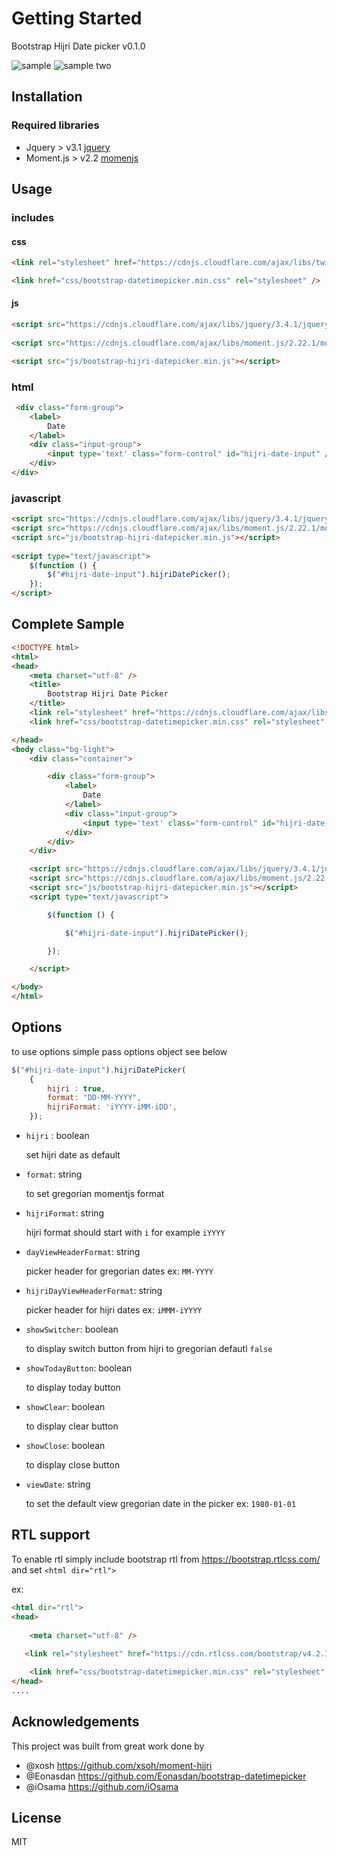# Getting Started
Bootstrap Hijri Date picker v0.1.0

![sample](http://files.balbarak.com/file/598299)
![sample two](http://files.balbarak.com/file/58464)

## Installation

### Required libraries
* Jquery >  v3.1 [jquery](https://jquery.com/)
* Moment.js > v2.2 [momenjs](https://momentjs.com/)

## Usage

### includes

#### css
```html
<link rel="stylesheet" href="https://cdnjs.cloudflare.com/ajax/libs/twitter-bootstrap/4.3.1/css/bootstrap.min.css" />

<link href="css/bootstrap-datetimepicker.min.css" rel="stylesheet" />
```

#### js
```html
<script src="https://cdnjs.cloudflare.com/ajax/libs/jquery/3.4.1/jquery.min.js"></script>
    
<script src="https://cdnjs.cloudflare.com/ajax/libs/moment.js/2.22.1/moment.min.js"></script>

<script src="js/bootstrap-hijri-datepicker.min.js"></script>
```


### html

```html
 <div class="form-group">
    <label>
        Date
    </label>
    <div class="input-group">
        <input type='text' class="form-control" id="hijri-date-input" />
    </div>
</div>
```

### javascript
```html
<script src="https://cdnjs.cloudflare.com/ajax/libs/jquery/3.4.1/jquery.min.js"></script>
<script src="https://cdnjs.cloudflare.com/ajax/libs/moment.js/2.22.1/moment.min.js"></script>
<script src="js/bootstrap-hijri-datepicker.min.js"></script>
    
<script type="text/javascript">
    $(function () {
        $("#hijri-date-input").hijriDatePicker();
    });
</script>
```

## Complete Sample
```html
<!DOCTYPE html>
<html>
<head>
    <meta charset="utf-8" />
    <title>
        Bootstrap Hijri Date Picker
    </title>
    <link rel="stylesheet" href="https://cdnjs.cloudflare.com/ajax/libs/twitter-bootstrap/4.3.1/css/bootstrap.min.css" />
    <link href="css/bootstrap-datetimepicker.min.css" rel="stylesheet" />

</head>
<body class="bg-light">
    <div class="container">

        <div class="form-group">
            <label>
                Date
            </label>
            <div class="input-group">
                <input type='text' class="form-control" id="hijri-date-input" />
            </div>
        </div>
    </div>

    <script src="https://cdnjs.cloudflare.com/ajax/libs/jquery/3.4.1/jquery.min.js"></script>
    <script src="https://cdnjs.cloudflare.com/ajax/libs/moment.js/2.22.1/moment.min.js"></script>
    <script src="js/bootstrap-hijri-datepicker.min.js"></script>
    <script type="text/javascript">

        $(function () {

            $("#hijri-date-input").hijriDatePicker();

        });

    </script>

</body>
</html>
```

## Options

to use options simple pass options object see below

```js
$("#hijri-date-input").hijriDatePicker(
    {
        hijri : true,
        format: "DD-MM-YYYY",
        hijriFormat: 'iYYYY-iMM-iDD',
    });
```
* `hijri` : boolean

    set hijri date as default

* `format`: string

    to set gregorian momentjs format
* `hijriFormat`:  string

    hijri format should start with `i` for example `iYYYY`

* `dayViewHeaderFormat`:  string

    picker header for gregorian dates  ex: `MM-YYYY`

* `hijriDayViewHeaderFormat`: string

    picker header for hijri dates ex: `iMMM-iYYYY`


* `showSwitcher`:  boolean
    
    to display switch button from hijri to gregorian defautl `false` 

* `showTodayButton`: boolean

    to display today button

* `showClear`: boolean

    to display clear button

* `showClose`: boolean

    to display close button

* `viewDate`: string

    to set the default view gregorian date in the picker ex: `1980-01-01`

## RTL support

To enable rtl simply include bootstrap rtl from https://bootstrap.rtlcss.com/ and set `<html dir="rtl">`

ex:
``` html
<html dir="rtl">
<head>
   
    <meta charset="utf-8" />
   
   <link rel="stylesheet" href="https://cdn.rtlcss.com/bootstrap/v4.2.1/css/bootstrap.min.css">

    <link href="css/bootstrap-datetimepicker.min.css" rel="stylesheet" />
</head>
....
```

## Acknowledgements

This project was built from great work done by

* @xosh https://github.com/xsoh/moment-hijri
* @Eonasdan https://github.com/Eonasdan/bootstrap-datetimepicker
* @iOsama https://github.com/iOsama
## License
MIT
